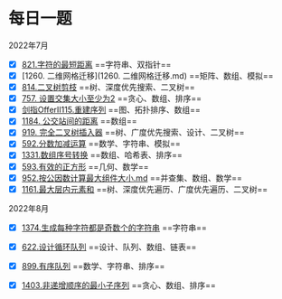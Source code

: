 # 每日一题

2022年7月

- [x] [821.字符的最短距离](821.字符的最短距离.md) ==字符串、双指针==
- [x] [1260. 二维网格迁移](1260. 二维网格迁移.md) ==矩阵、数组、模拟==
- [x] [814.二叉树剪枝](814.二叉树剪枝.md) ==树、深度优先搜索、二叉树==
- [x] [757. 设置交集大小至少为2](757.设置交集大小至少为2.md) ==贪心、数组、排序==
- [x] [剑指OfferII115.重建序列](剑指OfferII115.重建序列.md) ==图、拓扑排序、数组==
- [x] [1184. 公交站间的距离](1184.公交站间的距离.md) ==数组==
- [x] [919. 完全二叉树插入器](919.完全二叉树插入器.md) ==树、广度优先搜索、设计、二叉树==
- [x] [592.分数加减运算](592.分数加减运算.md) ==数学、字符串、模拟==
- [x] [1331.数组序号转换](1331.数组序号转换.md) ==数组、哈希表、排序==
- [x] [593.有效的正方形](593.有效的正方形.md) ==几何、数学==
- [x] [952.按公因数计算最大组件大小.md](952.按公因数计算最大组件大小.md) ==并查集、数组、数学==
- [x] [1161.最大层内元素和](1161.最大层元素和.md) ==树、深度优先遍历、广度优先遍历、二叉树==

2022年8月

- [x] [1374.生成每种字符都是奇数个的字符串](1374.生成每种字符都是奇数个的字符串.md) ==字符串==
- [x] [622.设计循环队列](622.设计循环队列.md) ==设计、队列、数组、链表==
- [x] [899.有序队列](899.有序队列.md) ==数学、字符串、排序==
- [x] [1403.非递增顺序的最小子序列](1403.非递增顺序的最小子序列.md) ==贪心、数组、排序==



